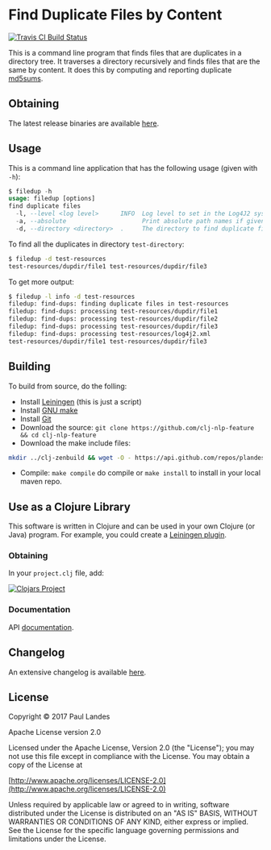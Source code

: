 # Find Duplicate Files by Content

[![Travis CI Build Status][travis-badge]][travis-link]

  [travis-link]: https://travis-ci.org/plandes/clj-filedup
  [travis-badge]: https://travis-ci.org/plandes/clj-filedup.svg?branch=master

This is a command line program that finds files that are duplicates in a
directory tree.  It traverses a directory recursively and finds files that are
the same by content.  It does this by computing and reporting
duplicate [md5sums](https://en.wikipedia.org/wiki/Md5sum).


## Obtaining

The latest release binaries are
available [here](https://github.com/plandes/clj-filedup/releases/latest).


## Usage

This is a command line application that has the following usage (given with `-h`):
```sql
$ filedup -h
usage: filedup [options]
find duplicate files
  -l, --level <log level>      INFO  Log level to set in the Log4J2 system.
  -a, --absolute                     Print absolute path names if given
  -d, --directory <directory>  .     The directory to find duplicate files.
```

To find all the duplicates in directory `test-directory`:
```bash
$ filedup -d test-resources
test-resources/dupdir/file1 test-resources/dupdir/file3
```

To get more output:
```bash
$ filedup -l info -d test-resources
filedup: find-dups: finding duplicate files in test-resources
filedup: find-dups: processing test-resources/dupdir/file1
filedup: find-dups: processing test-resources/dupdir/file2
filedup: find-dups: processing test-resources/dupdir/file3
filedup: find-dups: processing test-resources/log4j2.xml
test-resources/dupdir/file1 test-resources/dupdir/file3
```


## Building

To build from source, do the folling:

- Install [Leiningen](http://leiningen.org) (this is just a script)
- Install [GNU make](https://www.gnu.org/software/make/)
- Install [Git](https://git-scm.com)
- Download the source: `git clone https://github.com/clj-nlp-feature && cd clj-nlp-feature`
- Download the make include files:
```bash
mkdir ../clj-zenbuild && wget -O - https://api.github.com/repos/plandes/clj-zenbuild/tarball | tar zxfv - -C ../clj-zenbuild --strip-components 1
```
- Compile: `make compile` do compile or `make install` to install in your local
  maven repo.


## Use as a Clojure Library

This software is written in Clojure and can be used in your own Clojure (or
Java) program.  For example, you could create
a [Leiningen plugin](https://nakkaya.com/2010/02/25/writing-leiningen-plugins-101/).


### Obtaining

In your `project.clj` file, add:

[![Clojars Project](https://clojars.org/com.zensols.tools/filedup/latest-version.svg)](https://clojars.org/com.zensols.tools/filedup/)


### Documentation

API [documentation](https://plandes.github.io/clj-filedup/codox/index.html).


## Changelog

An extensive changelog is available [here](CHANGELOG.md).


## License

Copyright © 2017 Paul Landes

Apache License version 2.0

Licensed under the Apache License, Version 2.0 (the "License");
you may not use this file except in compliance with the License.
You may obtain a copy of the License at

[http://www.apache.org/licenses/LICENSE-2.0](http://www.apache.org/licenses/LICENSE-2.0)

Unless required by applicable law or agreed to in writing, software
distributed under the License is distributed on an "AS IS" BASIS,
WITHOUT WARRANTIES OR CONDITIONS OF ANY KIND, either express or implied.
See the License for the specific language governing permissions and
limitations under the License.
